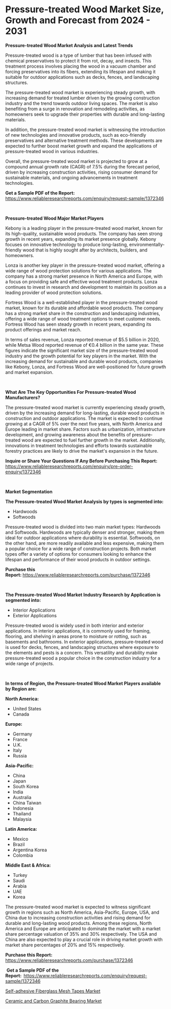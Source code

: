 <p><h1>Pressure-treated Wood Market Size, Growth and Forecast from 2024 - 2031</h1></p><p><strong>Pressure-treated Wood Market Analysis and Latest Trends</strong></p>
<p><p>Pressure-treated wood is a type of lumber that has been infused with chemical preservatives to protect it from rot, decay, and insects. This treatment process involves placing the wood in a vacuum chamber and forcing preservatives into its fibers, extending its lifespan and making it suitable for outdoor applications such as decks, fences, and landscaping structures.</p><p>The pressure-treated wood market is experiencing steady growth, with increasing demand for treated lumber driven by the growing construction industry and the trend towards outdoor living spaces. The market is also benefiting from a surge in renovation and remodeling activities, as homeowners seek to upgrade their properties with durable and long-lasting materials.</p><p>In addition, the pressure-treated wood market is witnessing the introduction of new technologies and innovative products, such as eco-friendly preservatives and alternative treatment methods. These developments are expected to further boost market growth and expand the applications of pressure-treated wood in various industries.</p><p>Overall, the pressure-treated wood market is projected to grow at a compound annual growth rate (CAGR) of 7.5% during the forecast period, driven by increasing construction activities, rising consumer demand for sustainable materials, and ongoing advancements in treatment technologies.</p></p>
<p><strong>Get a Sample PDF of the Report:&nbsp;</strong> <a href="https://www.reliableresearchreports.com/enquiry/request-sample/1372346">https://www.reliableresearchreports.com/enquiry/request-sample/1372346</a></p>
<p>&nbsp;</p>
<p><strong>Pressure-treated Wood Major Market Players</strong></p>
<p><p>Kebony is a leading player in the pressure-treated wood market, known for its high-quality, sustainable wood products. The company has seen strong growth in recent years, expanding its market presence globally. Kebony focuses on innovative technology to produce long-lasting, environmentally-friendly wood that is highly sought after by architects, builders, and homeowners.</p><p>Lonza is another key player in the pressure-treated wood market, offering a wide range of wood protection solutions for various applications. The company has a strong market presence in North America and Europe, with a focus on providing safe and effective wood treatment products. Lonza continues to invest in research and development to maintain its position as a leading provider of wood protection solutions.</p><p>Fortress Wood is a well-established player in the pressure-treated wood market, known for its durable and affordable wood products. The company has a strong market share in the construction and landscaping industries, offering a wide range of wood treatment options to meet customer needs. Fortress Wood has seen steady growth in recent years, expanding its product offerings and market reach.</p><p>In terms of sales revenue, Lonza reported revenue of $5.5 billion in 2020, while Metsa Wood reported revenue of €0.4 billion in the same year. These figures indicate the significant market size of the pressure-treated wood industry and the growth potential for key players in the market. With the increasing demand for sustainable and durable wood products, companies like Kebony, Lonza, and Fortress Wood are well-positioned for future growth and market expansion.</p></p>
<p>&nbsp;</p>
<p><strong>What Are The Key Opportunities For Pressure-treated Wood Manufacturers?</strong></p>
<p><p>The pressure-treated wood market is currently experiencing steady growth, driven by the increasing demand for long-lasting, durable wood products in construction and outdoor applications. The market is expected to continue growing at a CAGR of 5% over the next five years, with North America and Europe leading in market share. Factors such as urbanization, infrastructure development, and growing awareness about the benefits of pressure-treated wood are expected to fuel further growth in the market. Additionally, innovations in treatment technologies and efforts towards sustainable forestry practices are likely to drive the market's expansion in the future.</p></p>
<p><strong>Inquire or Share Your Questions If Any Before Purchasing This Report:</strong> <a href="https://www.reliableresearchreports.com/enquiry/pre-order-enquiry/1372346">https://www.reliableresearchreports.com/enquiry/pre-order-enquiry/1372346</a></p>
<p>&nbsp;</p>
<p><strong>Market Segmentation</strong></p>
<p><strong>The Pressure-treated Wood Market Analysis by types is segmented into:</strong></p>
<p><ul><li>Hardwoods</li><li>Softwoods</li></ul></p>
<p><p>Pressure-treated wood is divided into two main market types: Hardwoods and Softwoods. Hardwoods are typically denser and stronger, making them ideal for outdoor applications where durability is essential. Softwoods, on the other hand, are more readily available and less expensive, making them a popular choice for a wide range of construction projects. Both market types offer a variety of options for consumers looking to enhance the lifespan and performance of their wood products in outdoor settings.</p></p>
<p><strong>Purchase this Report:&nbsp;</strong><a href="https://www.reliableresearchreports.com/purchase/1372346">https://www.reliableresearchreports.com/purchase/1372346</a></p>
<p>&nbsp;</p>
<p><strong>The Pressure-treated Wood Market Industry Research by Application is segmented into:</strong></p>
<p><ul><li>Interior Applications</li><li>Exterior Applications</li></ul></p>
<p><p>Pressure-treated wood is widely used in both interior and exterior applications. In interior applications, it is commonly used for framing, flooring, and shelving in areas prone to moisture or rotting, such as basements and bathrooms. In exterior applications, pressure-treated wood is used for decks, fences, and landscaping structures where exposure to the elements and pests is a concern. This versatility and durability make pressure-treated wood a popular choice in the construction industry for a wide range of projects.</p></p>
<p>&nbsp;</p>
<p><strong>In terms of Region, the Pressure-treated Wood Market Players available by Region are:</strong></p>
<p>
    <p> <strong> North America: </strong>
        <ul>
            <li>United States</li>
            <li>Canada</li>
        </ul>
        </p> 
    <p> <strong> Europe: </strong>
        <ul>
            <li>Germany</li>
            <li>France</li>
            <li>U.K.</li>
            <li>Italy</li>
            <li>Russia</li>
        </ul>
        </p> 
    <p> <strong> Asia-Pacific: </strong>
        <ul>
            <li>China</li>
            <li>Japan</li>
            <li>South Korea</li>
            <li>India</li>
            <li>Australia</li>
            <li>China Taiwan</li>
            <li>Indonesia</li>
            <li>Thailand</li>
            <li>Malaysia</li>
        </ul>
        </p> 
    <p> <strong> Latin America: </strong>
        <ul>
            <li>Mexico</li>
            <li>Brazil</li>
            <li>Argentina Korea</li>
            <li>Colombia</li>
        </ul>
        </p> 
    <p> <strong> Middle East & Africa: </strong>
        <ul>
            <li>Turkey</li>
            <li>Saudi</li>
            <li>Arabia</li>
            <li>UAE</li>
            <li>Korea</li>
        </ul>
    </p>
    </p>
<p><p>The pressure-treated wood market is expected to witness significant growth in regions such as North America, Asia-Pacific, Europe, USA, and China due to increasing construction activities and rising demand for durable and long-lasting wood products. Among these regions, North America and Europe are anticipated to dominate the market with a market share percentage valuation of 35% and 30% respectively. The USA and China are also expected to play a crucial role in driving market growth with market share percentages of 20% and 15% respectively.</p></p>
<p><strong>Purchase this Report: </strong><a href="https://www.reliableresearchreports.com/purchase/1372346">https://www.reliableresearchreports.com/purchase/1372346</a></p>
<p>&nbsp;<strong>Get a Sample PDF of the Report:&nbsp;&nbsp;</strong><a href="https://www.reliableresearchreports.com/enquiry/request-sample/1372346">https://www.reliableresearchreports.com/enquiry/request-sample/1372346</a></p>
<p><strong></strong></p>
<p><p><a href="https://issuu.com/reportprime-2/docs/self-adhesive-fiberglass-mesh-tapes-market-size-20">Self-adhesive Fiberglass Mesh Tapes Market</a></p><p><a href="https://issuu.com/reportprime-2/docs/ceramic-and-carbon-graphite-bearing-market-size-20">Ceramic and Carbon Graphite Bearing Market</a></p></p>
